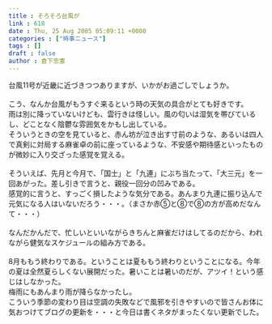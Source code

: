 ```yaml
---
title : そろそろ台風が
link : 618
date : Thu, 25 Aug 2005 05:09:11 +0000
categories : ["時事ニュース"]
tags : []
draft : false
author : 倉下忠憲
---
```


台風11号が近畿に近づきつつありますが、いかがお過ごしでしょうか。<BR><BR>こう、なんか台風がもうすぐ来るという時の天気の具合がとても好きです。<BR>雨は別に降っていないけども、雲行きは怪しい。風の匂いは湿気を帯びているし、どことなく陰鬱な雰囲気をかもし出している。<BR>そういうときの空を見ていると、赤ん坊が泣き出す寸前のような、あるいは四人で真剣に対局する麻雀卓の前に座っているような、不安感や期待感といったものが微妙に入り交ざった感覚を覚える。<BR><BR>そういえば、先月と今月で、「国士」と「九連」にぶち当たって、「大三元」を一回あがった。差し引きで言うと、親役一回分の凹みである。<BR>感覚的に言うと、すっごく損したような気分である。あんまり九連に振り込んで元気になる人はいないだろう・・・。（まさか赤⑤と⑧で⑧の方が高めだなんて・・・）<BR><BR>なんだかんだで、忙しいといいながらきちんと麻雀だけはしてるのだから、われながら健気なスケジュールの組み方である。<BR><BR>8月ももう終わりである。ということは夏ももう終わりということになる。今年の夏は全然夏らしくない展開だった。暑いことは暑いのだが、アツイ！という感じはしなかった。<BR>梅雨にもあんまり雨が降らなかったし。<BR>こういう季節の変わり目は空調の失敗などで風邪を引きやすいので皆さんお体に気おつけてブログの更新を・・・と今日は書くネタがまったくない更新でした。<br><br>

